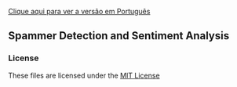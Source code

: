 [Clique aqui para ver a versão em Português](README_PT.md)

## Spammer Detection and Sentiment Analysis


### License

These files are licensed under the [MIT License](http://choosealicense.com/licenses/mit/)
